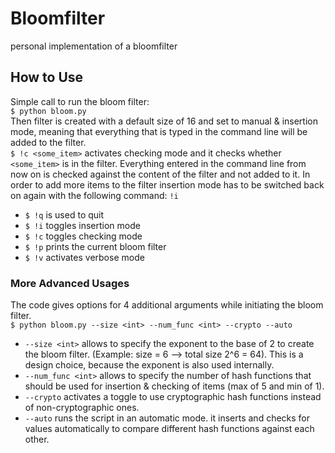 # Bloomfilter
personal implementation of a bloomfilter


## How to Use
Simple call to run the bloom filter:  
```$ python bloom.py```  
Then filter is created with a default size of 16 and set to manual & insertion mode, meaning that everything that is typed in the command line will be added to the filter.  
```$ !c <some_item>``` activates checking mode and it checks whether ```<some_item>``` is in the filter. Everything entered in the command line from now on is checked against the content of the filter and not added to it. In order to add more items to the filter insertion mode has to be switched back on again with the following command: ```!i```  


- ```$ !q``` is used to quit  
- ```$ !i``` toggles insertion mode  
- ```$ !c``` toggles checking mode  
- ```$ !p``` prints the current bloom filter  
- ```$ !v``` activates verbose mode  

### More Advanced Usages
The code gives options for 4 additional arguments while initiating the bloom filter.  
```$ python bloom.py --size <int> --num_func <int> --crypto --auto```  
  
- ```--size <int>``` allows to specify the exponent to the base of 2 to create the bloom filter. (Example: size = 6 --> total size 2^6 = 64). This is a design choice, because the exponent is also used internally.  
- ```--num_func <int>``` allows to specify the number of hash functions that should be used for insertion & checking of items (max of 5 and min of 1).  
- ```--crypto``` activates a toggle to use cryptographic hash functions instead of non-cryptographic ones.  
- ```--auto``` runs the script in an automatic mode. it inserts and checks for values automatically to compare different hash functions against each other.  

